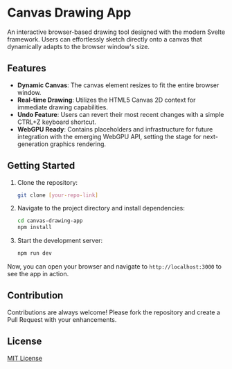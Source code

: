 # Canvas Drawing App 
An interactive browser-based drawing tool designed with the modern Svelte framework. Users can effortlessly sketch directly onto a canvas that dynamically adapts to the browser window's size. 
## Features 
- **Dynamic Canvas**: The canvas element resizes to fit the entire browser window. 
- **Real-time Drawing**: Utilizes the HTML5 Canvas 2D context for immediate drawing capabilities. 
- **Undo Feature**: Users can revert their most recent changes with a simple CTRL+Z keyboard shortcut. 
- **WebGPU Ready**: Contains placeholders and infrastructure for future integration with the emerging WebGPU API, setting the stage for next-generation graphics rendering. 
## Getting Started
1. Clone the repository:
   ```bash 
   git clone [your-repo-link] 
   ``` 
2. Navigate to the project directory and install dependencies: 
   ```bash 
   cd canvas-drawing-app 
   npm install 
   ``` 
3. Start the development server: 
   ```bash 
   npm run dev 
   ``` 
Now, you can open your browser and navigate to `http://localhost:3000` to see the app in action. 
## Contribution 
Contributions are always welcome! Please fork the repository and create a Pull Request with your enhancements. 
## License 
[MIT License](LICENSE)